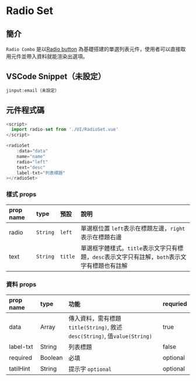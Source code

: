 # Radio Set

## 簡介

`Radio Combo` 是以[Radio button](radiobutton.md) 為基礎搭建的單選列表元件，使用者可以直接取用元件並帶入資料就能渲染出選項。

## VSCode Snippet（未設定）

```md
jinput:email（未設定）
```

## 元件程式碼

```javascript
<script>
  import radio-set from './UI/RadioSet.vue'
</script>

<radioSet
    :data="data"
    name="name"
    radio="left"
    text="desc"
    label-txt="列表標題"
></radioSet>
```

### 樣式 props

| prop name | type     | 預設    | 說明                                                                                          |
| :-------- | :------- | :------ | :-------------------------------------------------------------------------------------------- |
| radio     | `String` | `left`  | 單選框位置 `left`表示在標題左邊，`right`表示在標題右邊                                        |
| text      | `String` | `title` | 單選框字體樣式。`title`表示文字只有標題，`desc`表示文字只有註解，`both`表示文字有標題也有註解 |

### 資料 props

| prop name | type    | 功能                                                                     | requried |
| :-------- | :------ | :----------------------------------------------------------------------- | :------- |
| data      | Array   | 傳入資料，需有標題`title(String)`, 敘述`desc(String)`, 值`value(String)` | true     |
| label-txt | String  | 列表標題                                                                 | false    |
| required  | Boolean | 必填                                                                     | optional |
| tatilHint | String  | 提示字 `optional`                                                        | optional |

